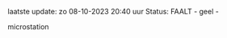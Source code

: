 laatste update: 
zo 08-10-2023 20:40   uur 
Status: FAALT - geel - 
<div class="service Y">microstation</div>